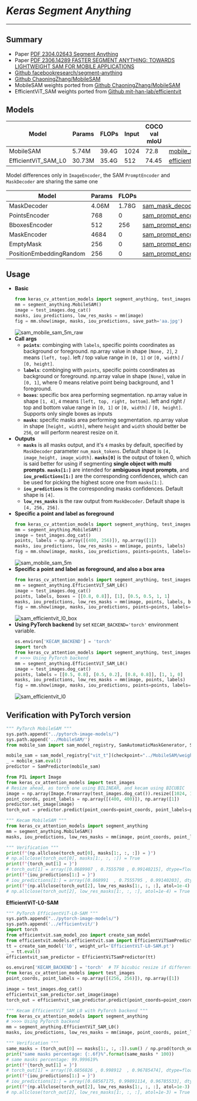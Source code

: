 # ___Keras Segment Anything___
***

## Summary
  - Paper [PDF 2304.02643 Segment Anything](https://arxiv.org/abs/2304.02643)
  - Paper [PDF 2306.14289 FASTER SEGMENT ANYTHING: TOWARDS LIGHTWEIGHT SAM FOR MOBILE APPLICATIONS](https://arxiv.org/pdf/2306.14289.pdf)
  - [Github facebookresearch/segment-anything](https://github.com/facebookresearch/segment-anything)
  - [Github ChaoningZhang/MobileSAM](https://github.com/ChaoningZhang/MobileSAM)
  - MobileSAM weights ported from [Github ChaoningZhang/MobileSAM](https://github.com/ChaoningZhang/MobileSAM)
  - EfficientViT_SAM weights ported from [Github mit-han-lab/efficientvit](https://github.com/mit-han-lab/efficientvit)
## Models
  | Model               | Params | FLOPs | Input | COCO val mIoU | Download |
  | ------------------- | ------ | ----- | ----- | ------------- | -------- |
  | MobileSAM           | 5.74M  | 39.4G | 1024  | 72.8          | [mobile_sam_5m_image_encoder](https://github.com/leondgarse/keras_cv_attention_models/releases/download/segment_anything/mobile_sam_5m_image_encoder_1024_sam.h5)  |
  | EfficientViT_SAM_L0 | 30.73M | 35.4G | 512   | 74.45         | [efficientvit_sam_l0_image_encoder](https://github.com/leondgarse/keras_cv_attention_models/releases/download/segment_anything/efficientvit_sam_l0_image_encoder_1024_sam.h5)  |

  Model differences only in `ImageEncoder`, the SAM `PromptEncoder` and `MaskDecoder` are sharing the same one

  | Model                   | Params | FLOPs | Download |
  | ----------------------- | ------ | ----- | -------- |
  | MaskDecoder             | 4.06M  | 1.78G | [sam_mask_decoder_sam.h5](https://github.com/leondgarse/keras_cv_attention_models/releases/download/segment_anything/sam_mask_decoder_sam.h5)         |
  | PointsEncoder           | 768    | 0     | [sam_prompt_encoder_points_encoder_sam.h5](https://github.com/leondgarse/keras_cv_attention_models/releases/download/segment_anything/sam_prompt_encoder_points_encoder_sam.h5) |
  | BboxesEncoder           | 512    | 256   | [sam_prompt_encoder_bboxes_encoder_sam.h5](https://github.com/leondgarse/keras_cv_attention_models/releases/download/segment_anything/sam_prompt_encoder_bboxes_encoder_sam.h5) |
  | MaskEncoder             | 4684   | 0     | [sam_prompt_encoder_mask_encoder_sam.h5](https://github.com/leondgarse/keras_cv_attention_models/releases/download/segment_anything/sam_prompt_encoder_mask_encoder_sam.h5) |
  | EmptyMask               | 256    | 0     | [sam_prompt_encoder_empty_mask_sam.h5](https://github.com/leondgarse/keras_cv_attention_models/releases/download/segment_anything/sam_prompt_encoder_empty_mask_sam.h5) |
  | PositionEmbeddingRandom | 256    | 0     | [sam_prompt_encoder_positional_embedding_sam.h5](https://github.com/leondgarse/keras_cv_attention_models/releases/download/segment_anything/sam_prompt_encoder_positional_embedding_sam.h5) |
## Usage
  - **Basic**
    ```py
    from keras_cv_attention_models import segment_anything, test_images
    mm = segment_anything.MobileSAM()
    image = test_images.dog_cat()
    masks, iou_predictions, low_res_masks = mm(image)
    fig = mm.show(image, masks, iou_predictions, save_path='aa.jpg')
    ```
    ![sam_mobile_sam_5m_raw](https://github.com/leondgarse/keras_cv_attention_models/assets/5744524/da678689-e613-4b04-8f65-f834e565b504)
  - **Call args**
    - **`points`**: combinging with `labels`, specific points coordinates as background or foreground. np.array value in shape `[None, 2]`, `2` means `[left, top]`. left / top value range in `[0, 1]` or `[0, width]` / `[0, height]`.
    - **`labels`**: combinging with `points`, specific points coordinates as background or foreground. np.array value in shape `[None]`, value in `[0, 1]`, where 0 means relative point being background, and 1 foreground.
    - **`boxes`**: specific box area performing segmentation. np.array value in shape `[1, 4]`, `4` means `[left, top, right, bottom]`. left and right / top and bottom value range in `[0, 1]` or `[0, width]` / `[0, height]`. Supports only single boxes as inputs
    - **`masks`**: specific masks area performing segmentation. np.array value in shape `[height, width]`, where `height` and `width` should better be `256`, or will perform nearest resize on it.
  - **Outputs**
    - **`masks`** is all masks output, and it's `4` masks by default, specified by `MaskDecoder` parameter `num_mask_tokens`. Default shape is `[4, image_height, image_width]`. **`masks[0]`** is the output of token 0, which is said better for using if segmenting **single object with multi prompts**. **`masks[1:]`** are intended for **ambiguous input prompts**, and **`iou_predictions[1:]`** are the corresponding confidences, which can be used for picking the highest score one from `masks[1:]`.
    - **`iou_predictions`** is the corresponding masks confidences. Default shape is `[4]`.
    - **`low_res_masks`** is the raw output from `MaskDecoder`. Default shape is `[4, 256, 256]`.
  - **Specific a point and label as foreground**
    ```py
    from keras_cv_attention_models import segment_anything, test_images
    mm = segment_anything.MobileSAM()
    image = test_images.dog_cat()
    points, labels = np.array([(400, 256)]), np.array([1])
    masks, iou_predictions, low_res_masks = mm(image, points, labels)
    fig = mm.show(image, masks, iou_predictions, points=points, labels=labels, save_path='bb.jpg')
    ```
    ![sam_mobile_sam_5m](https://github.com/leondgarse/keras_cv_attention_models/assets/5744524/b4d5dbc7-69d9-47b1-936b-64bd00e7ec3e)
  - **Specific a point and label as foreground, and also a box area**
    ```py
    from keras_cv_attention_models import segment_anything, test_images
    mm = segment_anything.EfficientViT_SAM_L0()
    image = test_images.dog_cat()
    points, labels, boxes = [[0.8, 0.8]], [1], [0.5, 0.5, 1, 1]
    masks, iou_predictions, low_res_masks = mm(image, points, labels, boxes)
    fig = mm.show(image, masks, iou_predictions, points=points, labels=labels, boxes=boxes, save_path='cc.jpg')
    ```
    ![sam_efficientvit_l0_box](https://github.com/leondgarse/keras_cv_attention_models/assets/5744524/45c94413-d0b9-4ced-b1c5-83efb15634e1)
  - **Using PyTorch backend** by set `KECAM_BACKEND='torch'` environment variable.
    ```py
    os.environ['KECAM_BACKEND'] = 'torch'
    import torch
    from keras_cv_attention_models import segment_anything, test_images
    # >>>> Using PyTorch backend
    mm = segment_anything.EfficientViT_SAM_L0()
    image = test_images.dog_cat()
    points, labels = [[0.5, 0.8], [0.5, 0.2], [0.8, 0.8]], [1, 1, 0]
    masks, iou_predictions, low_res_masks = mm(image, points, labels)
    fig = mm.show(image, masks, iou_predictions, points=points, labels=labels, save_path='dd.jpg')
    ```
    ![sam_efficientvit_l0](https://github.com/leondgarse/keras_cv_attention_models/assets/5744524/72135535-1bfe-4ab0-abe6-980ce50c8045)
## Verification with PyTorch version
  ```py
  """ PyTorch MobileSAM """
  sys.path.append("../pytorch-image-models/")
  sys.path.append('../MobileSAM/')
  from mobile_sam import sam_model_registry, SamAutomaticMaskGenerator, SamPredictor

  mobile_sam = sam_model_registry["vit_t"](checkpoint="../MobileSAM/weights/mobile_sam.pt")
  _ = mobile_sam.eval()
  predictor = SamPredictor(mobile_sam)

  from PIL import Image
  from keras_cv_attention_models import test_images
  # Resize ahead, as torch one using BILINEAR, and kecam using BICUBIC
  image = np.array(Image.fromarray(test_images.dog_cat()).resize([1024, 1024], resample=Image.Resampling.BILINEAR))
  point_coords, point_labels = np.array([(400, 400)]), np.array([1])
  predictor.set_image(image)
  torch_out = predictor.predict(point_coords=point_coords, point_labels=point_labels, multimask_output=True)

  """ Kecam MobileSAM """
  from keras_cv_attention_models import segment_anything
  mm = segment_anything.MobileSAM()
  masks, iou_predictions, low_res_masks = mm(image, point_coords, point_labels)

  """ Verification """
  print(f"{np.allclose(torch_out[0], masks[1:, :, :]) = }")
  # np.allclose(torch_out[0], masks[1:, :, :]) = True
  print(f"{torch_out[1] = }")
  # torch_out[1] = array([0.8689907 , 0.7555798 , 0.99140215], dtype=float32)
  print(f"{iou_predictions[1:] = }")
  # iou_predictions[1:] = array([0.868991  , 0.7555795 , 0.99140203], dtype=float32)
  print(f"{np.allclose(torch_out[2], low_res_masks[1:, :, :], atol=1e-4) = }")
  # np.allclose(torch_out[2], low_res_masks[1:, :, :], atol=1e-4) = True
  ```
  **EfficientViT-L0-SAM**
  ```py
  """ PyTorch EfficientViT-L0-SAM """
  sys.path.append("../pytorch-image-models/")
  sys.path.append('../efficientvit/')
  import torch
  from efficientvit.sam_model_zoo import create_sam_model
  from efficientvit.models.efficientvit.sam import EfficientViTSamPredictor
  tt = create_sam_model('l0', weight_url='EfficientViT-L0-SAM.pt')
  _ = tt.eval()
  efficientvit_sam_predictor = EfficientViTSamPredictor(tt)

  os.environ['KECAM_BACKEND'] = 'torch'  # TF bicubic resize if different from Torch, allclose atol could be rather high
  from keras_cv_attention_models import test_images
  point_coords, point_labels = np.array([(256, 256)]), np.array([1])

  image = test_images.dog_cat()
  efficientvit_sam_predictor.set_image(image)
  torch_out = efficientvit_sam_predictor.predict(point_coords=point_coords, point_labels=point_labels, multimask_output=True)

  """ Kecam EfficientViT_SAM_L0 with PyTorch backend """
  from keras_cv_attention_models import segment_anything
  # >>>> Using PyTorch backend
  mm = segment_anything.EfficientViT_SAM_L0()
  masks, iou_predictions, low_res_masks = mm(image, point_coords, point_labels)

  """ Verification """
  same_masks = (torch_out[0] == masks[1:, :, :]).sum() / np.prod(torch_out[0].shape)
  print("same masks percentage: {:.6f}%".format(same_masks * 100))
  # same masks percentage: 99.999619%
  print(f"{torch_out[1] = }")
  # torch_out[1] = array([0.6856826 , 0.998912  , 0.96785474], dtype=float32)
  print(f"{iou_predictions[1:] = }")
  # iou_predictions[1:] = array([0.68567175, 0.99891114, 0.96785533], dtype=float32)
  print(f"{np.allclose(torch_out[2], low_res_masks[1:, :, :], atol=1e-3) = }")
  # np.allclose(torch_out[2], low_res_masks[1:, :, :], atol=1e-3) = True
  ```
